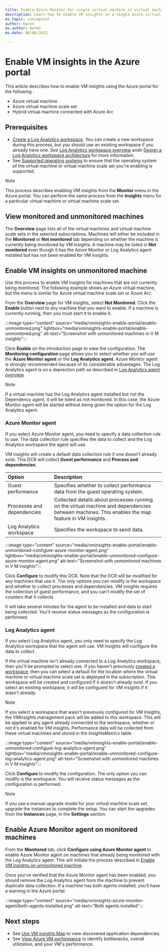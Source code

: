 ```yaml
---
title: Enable Azure Monitor for single virtual machine or virtual machine scale set in the Azure portal
description: Learn how to enable VM insights on a single Azure virtual machine or virtual machine scale set using the Azure portal.
ms.topic: conceptual
author: bwren
ms.author: bwren
ms.date: 06/08/2022

---
```


# Enable VM insights in the Azure portal
This article describes how to enable VM insights using the Azure portal for the following :

- Azure virtual machine
- Azure virtual machine scale set
- Hybrid virtual machine connected with Azure Arc

## Prerequisites

- [Create a Log Analytics workspace](./vminsights-configure-workspace.md). You can create a new workspace during this process, but you should use an existing workspace if you already have one. See [Log Analytics workspace overview](../logs/log-analytics-workspace-overview.md) andn [Design a Log Analytics workspace architecture](../logs/workspace-design.md) for more information.
- See [Supported operating systems](./vminsights-enable-overview.md#supported-operating-systems) to ensure that the operating system of the virtual machine or virtual machine scale set you're enabling is supported. 


> [!NOTE]
> This process describes enabling VM insights from the **Monitor** menu in the Azure portal. You can perform the same process from the **Insights** menu for a particular virtual machine or virtual machine scale set.

## View monitored and unmonitored machines
 The **Overview** page lists all of the virtual machines and virtual machine scale sets in the selected subscriptions. Machines will either be included in the **Monitored** or **Not monitored** tab depending on whether the machine is currently being monitored by VM insights. A machine may be listed in **Not monitored** even though it has the Azure Monitor or Log Analytics agent installed but has not been enabled for VM insights.




## Enable VM insights on unmonitored machine
Use this process to enable VM insights for machines that are not currently being monitored. The following example shows an Azure virtual machine, but the menu is similar for Azure virtual machine scale set or Azure Arc.

From the **Overview** page for VM insights, select **Not Monitered**. Click the **Enable** button next to any machine that you want to enable. If a machine is currently running, then you must start it to enable it.

:::image type="content" source="media/vminsights-enable-portal/enable-unmonitored.png" lightbox="media/vminsights-enable-portal/enable-unmonitored.png" alt-text="Screenshot with unmonitored machines in V M insights":::
 
Click **Enable** on the introduction page to view the configuration. The **Monitoring configuration** page allows you to select whether you will use the **Azure Monitor agent** or the **Log Analytics agent**. Azure Monitor agent is strongly recommended because of its considerable advantages. The Log Analytics agent is on a deprection path as described in [Log Analytics agent overview](../agents/log-analytics-agent).

> [!NOTE]
> If a virtual machine has the Log Analytics agent installed but not the Dependency agent, it will be listed as not monitored. In this case, the Azure Monitor agent will be started without being given the option for the Log Analytics agent.


### Azure Monitor agent
If you select Azure Monitor agent, you need to specify a data collection rule to use. The data collection rule specifies the data to collect and the Log Analytics workspace the agent will use.

VM insights will create a default data collection rule if one doesn't already exist. This DCR will collect **Guest performance** and **Process and dependencies**. 

| Option | Description |
|:---|:---|
| Guest performance | Specifies whether to collect performance data from the guest operating system. |
| Processes and dependencies | Collected details about processes running on the virtual machine and dependencies between machines. This enables the map feature in VM insights. |
| Log Analytics workspace | Specifies the workspace to send data.|

:::image type="content" source="media/vminsights-enable-portal/enable-unmonitored-configure-azure-monitor-agent.png" lightbox="media/vminsights-enable-portal/enable-unmonitored-configure-azure-monitor-agent.png" alt-text="Screenshot with unmonitored machines in V M insights":::

Click **Configure** to modify this DCR. Note that the DCR will be modified for any machines that use it. The only options you can modify is the workspace and whether to collect processes and dependencies. VM insights requires the collection of guest performance, and you can't modify the set of counters that it collects.

It will take several minutes for the agent to be installed and data to start being collected. You'll receive status messages as the configuration is performed.

### Log Analytics agent
If you select Log Analytics agent, you only need to specify the Log Analytics workspace that the agent will use. VM insights will configure the data to collect.

If the virtual machine isn't already connected to a Log Analytics workspace, then you'll be prompted to select one. If you haven't previously [created a workspace](../logs/quick-create-workspace.md), then you can select a default for the location where the virtual machine or virtual machine scale set is deployed in the subscription. This workspace will be created and configured if it doesn't already exist. If you select an existing workspace, it will be configured for VM insights if it wasn't already.

> [!NOTE]
> If you select a workspace that wasn't previously configured for VM insights, the *VMInsights* management pack will be added to this workspace. This will be applied to any agent already connected to the workspace, whether or not it's enabled for VM insights. Performance data will be collected from these virtual machines and stored in the *InsightsMetrics* table.

:::image type="content" source="media/vminsights-enable-portal/enable-unmonitored-configure-log-analytics-agent.png" lightbox="media/vminsights-enable-portal/enable-unmonitored-configure-log-analytics-agent.png" alt-text="Screenshot with unmonitored machines in V M insights"::: 

Click **Configure** to modify the configuration. The only option you can modify is the workspace. You will receive status messages as the configuration is performed.


>[!NOTE]
>If you use a manual upgrade model for your virtual machine scale set, upgrade the instances to complete the setup. You can start the upgrades from the **Instances** page, in the **Settings** section.


## Enable Azure Monitor agent on monitored machines
From the **Monitored** tab, click **Configure using Azure Monitor agent** to enable Azure Monitor agent on machines that already being monitored with the Log Analytics agent. This will initiate the process described in [Enable VM insights on unmonitored machine](#enable-vm-insights-on-unmonitored-machine).

Once you've verified that the Azure Monitor agent has been enabled, you should remove the Log Analytics agent from the machine to prevent duplicate data collection. If a machine has both agents installed, you'll have a warning in the Azure portal.

:::image type="content" source="media/vminsights-azure-monitor-agent/both-agents-installed.png" alt-text="Both agents installed":::


## Next steps

* See [Use VM insights Map](vminsights-maps.md) to view discovered application dependencies. 
* See [View Azure VM performance](vminsights-performance.md) to identify bottlenecks, overall utilization, and your VM's performance.
